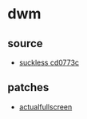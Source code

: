 # dwm

## source

- [suckless cd0773c](https://dwm.suckless.org/)

## patches

- [actualfullscreen](https://dwm.suckless.org/patches/actualfullscreen/dwm-actualfullscreen-20211013-cb3f58a.diff)
